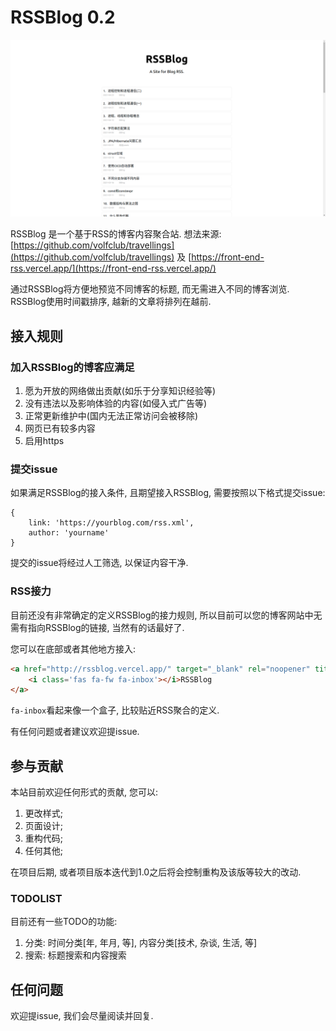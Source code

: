 # RSSBlog 0.2

![RSSBlog](./static/screenshot.png)

RSSBlog 是一个基于RSS的博客内容聚合站. 想法来源: [https://github.com/volfclub/travellings](https://github.com/volfclub/travellings) 及 [https://front-end-rss.vercel.app/](https://front-end-rss.vercel.app/)

通过RSSBlog将方便地预览不同博客的标题, 而无需进入不同的博客浏览. RSSBlog使用时间戳排序, 越新的文章将排列在越前.

## 接入规则

### 加入RSSBlog的博客应满足

1. 愿为开放的网络做出贡献(如乐于分享知识经验等)
2. 没有违法以及影响体验的内容(如侵入式广告等)
3. 正常更新维护中(国内无法正常访问会被移除)
4. 网页已有较多内容
5. 启用https

### 提交issue

如果满足RSSBlog的接入条件, 且期望接入RSSBlog, 需要按照以下格式提交issue:
```
{
    link: 'https://yourblog.com/rss.xml',
    author: 'yourname'
}
```
提交的issue将经过人工筛选, 以保证内容干净.

### RSS接力

目前还没有非常确定的定义RSSBlog的接力规则, 所以目前可以您的博客网站中无需有指向RSSBlog的链接, 当然有的话最好了.

您可以在底部或者其他地方接入:
```HTML
<a href="http://rssblog.vercel.app/" target="_blank" rel="noopener" title="RSSBlog">
    <i class='fas fa-fw fa-inbox'></i>RSSBlog
</a>
```
```fa-inbox```看起来像一个盒子, 比较贴近RSS聚合的定义.

有任何问题或者建议欢迎提issue.

## 参与贡献

本站目前欢迎任何形式的贡献, 您可以:
1. 更改样式;
2. 页面设计;
3. 重构代码;
4. 任何其他;

在项目后期, 或者项目版本迭代到1.0之后将会控制重构及该版等较大的改动.

### TODOLIST

目前还有一些TODO的功能:
1. 分类: 时间分类[年, 年月, 等], 内容分类[技术, 杂谈, 生活, 等]
2. 搜索: 标题搜索和内容搜索

## 任何问题

欢迎提issue, 我们会尽量阅读并回复.